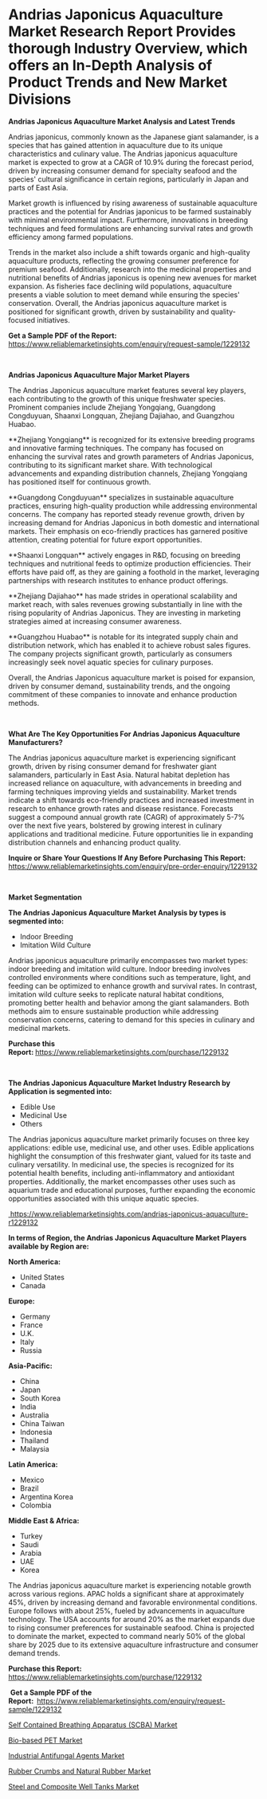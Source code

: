 <p><h1>Andrias Japonicus Aquaculture Market Research Report Provides thorough Industry Overview, which offers an In-Depth Analysis of Product Trends and New Market Divisions</h1></p><p><strong>Andrias Japonicus Aquaculture Market Analysis and Latest Trends</strong></p>
<p><p>Andrias japonicus, commonly known as the Japanese giant salamander, is a species that has gained attention in aquaculture due to its unique characteristics and culinary value. The Andrias japonicus aquaculture market is expected to grow at a CAGR of 10.9% during the forecast period, driven by increasing consumer demand for specialty seafood and the species' cultural significance in certain regions, particularly in Japan and parts of East Asia.</p><p>Market growth is influenced by rising awareness of sustainable aquaculture practices and the potential for Andrias japonicus to be farmed sustainably with minimal environmental impact. Furthermore, innovations in breeding techniques and feed formulations are enhancing survival rates and growth efficiency among farmed populations.</p><p>Trends in the market also include a shift towards organic and high-quality aquaculture products, reflecting the growing consumer preference for premium seafood. Additionally, research into the medicinal properties and nutritional benefits of Andrias japonicus is opening new avenues for market expansion. As fisheries face declining wild populations, aquaculture presents a viable solution to meet demand while ensuring the species' conservation. Overall, the Andrias japonicus aquaculture market is positioned for significant growth, driven by sustainability and quality-focused initiatives.</p></p>
<p><strong>Get a Sample PDF of the Report:&nbsp;</strong> <a href="https://www.reliablemarketinsights.com/enquiry/request-sample/1229132?utm_campaign=1338&utm_medium=2&utm_source=Github&utm_content=ia&utm_term=15102024&utm_id=andrias-japonicus-aquaculture">https://www.reliablemarketinsights.com/enquiry/request-sample/1229132</a></p>
<p>&nbsp;</p>
<p><strong>Andrias Japonicus Aquaculture Major Market Players</strong></p>
<p><p>The Andrias Japonicus aquaculture market features several key players, each contributing to the growth of this unique freshwater species. Prominent companies include Zhejiang Yongqiang, Guangdong Congduyuan, Shaanxi Longquan, Zhejiang Dajiahao, and Guangzhou Huabao.</p><p>**Zhejiang Yongqiang** is recognized for its extensive breeding programs and innovative farming techniques. The company has focused on enhancing the survival rates and growth parameters of Andrias Japonicus, contributing to its significant market share. With technological advancements and expanding distribution channels, Zhejiang Yongqiang has positioned itself for continuous growth.</p><p>**Guangdong Congduyuan** specializes in sustainable aquaculture practices, ensuring high-quality production while addressing environmental concerns. The company has reported steady revenue growth, driven by increasing demand for Andrias Japonicus in both domestic and international markets. Their emphasis on eco-friendly practices has garnered positive attention, creating potential for future export opportunities.</p><p>**Shaanxi Longquan** actively engages in R&D, focusing on breeding techniques and nutritional feeds to optimize production efficiencies. Their efforts have paid off, as they are gaining a foothold in the market, leveraging partnerships with research institutes to enhance product offerings.</p><p>**Zhejiang Dajiahao** has made strides in operational scalability and market reach, with sales revenues growing substantially in line with the rising popularity of Andrias Japonicus. They are investing in marketing strategies aimed at increasing consumer awareness.</p><p>**Guangzhou Huabao** is notable for its integrated supply chain and distribution network, which has enabled it to achieve robust sales figures. The company projects significant growth, particularly as consumers increasingly seek novel aquatic species for culinary purposes.</p><p>Overall, the Andrias Japonicus aquaculture market is poised for expansion, driven by consumer demand, sustainability trends, and the ongoing commitment of these companies to innovate and enhance production methods.</p></p>
<p>&nbsp;</p>
<p><strong>What Are The Key Opportunities For Andrias Japonicus Aquaculture Manufacturers?</strong></p>
<p><p>The Andrias japonicus aquaculture market is experiencing significant growth, driven by rising consumer demand for freshwater giant salamanders, particularly in East Asia. Natural habitat depletion has increased reliance on aquaculture, with advancements in breeding and farming techniques improving yields and sustainability. Market trends indicate a shift towards eco-friendly practices and increased investment in research to enhance growth rates and disease resistance. Forecasts suggest a compound annual growth rate (CAGR) of approximately 5-7% over the next five years, bolstered by growing interest in culinary applications and traditional medicine. Future opportunities lie in expanding distribution channels and enhancing product quality.</p></p>
<p><strong>Inquire or Share Your Questions If Any Before Purchasing This Report:</strong> <a href="https://www.reliablemarketinsights.com/enquiry/pre-order-enquiry/1229132?utm_campaign=1338&utm_medium=2&utm_source=Github&utm_content=ia&utm_term=15102024&utm_id=andrias-japonicus-aquaculture">https://www.reliablemarketinsights.com/enquiry/pre-order-enquiry/1229132</a></p>
<p>&nbsp;</p>
<p><strong>Market Segmentation</strong></p>
<p><strong>The Andrias Japonicus Aquaculture Market Analysis by types is segmented into:</strong></p>
<p><ul><li>Indoor Breeding</li><li>Imitation Wild Culture</li></ul></p>
<p><p>Andrias japonicus aquaculture primarily encompasses two market types: indoor breeding and imitation wild culture. Indoor breeding involves controlled environments where conditions such as temperature, light, and feeding can be optimized to enhance growth and survival rates. In contrast, imitation wild culture seeks to replicate natural habitat conditions, promoting better health and behavior among the giant salamanders. Both methods aim to ensure sustainable production while addressing conservation concerns, catering to demand for this species in culinary and medicinal markets.</p></p>
<p><strong>Purchase this Report:&nbsp;</strong><a href="https://www.reliablemarketinsights.com/purchase/1229132?utm_campaign=1338&utm_medium=2&utm_source=Github&utm_content=ia&utm_term=15102024&utm_id=andrias-japonicus-aquaculture">https://www.reliablemarketinsights.com/purchase/1229132</a></p>
<p>&nbsp;</p>
<p><strong>The Andrias Japonicus Aquaculture Market Industry Research by Application is segmented into:</strong></p>
<p><ul><li>Edible Use</li><li>Medicinal Use</li><li>Others</li></ul></p>
<p><p>The Andrias japonicus aquaculture market primarily focuses on three key applications: edible use, medicinal use, and other uses. Edible applications highlight the consumption of this freshwater giant, valued for its taste and culinary versatility. In medicinal use, the species is recognized for its potential health benefits, including anti-inflammatory and antioxidant properties. Additionally, the market encompasses other uses such as aquarium trade and educational purposes, further expanding the economic opportunities associated with this unique aquatic species.</p></p>
<p><a href="https://www.reliablemarketinsights.com/andrias-japonicus-aquaculture-r1229132?utm_campaign=1338&utm_medium=2&utm_source=Github&utm_content=ia&utm_term=15102024&utm_id=andrias-japonicus-aquaculture">&nbsp;https://www.reliablemarketinsights.com/andrias-japonicus-aquaculture-r1229132</a></p>
<p><strong>In terms of Region, the Andrias Japonicus Aquaculture Market Players available by Region are:</strong></p>
<p>
    <p> <strong> North America: </strong>
        <ul>
            <li>United States</li>
            <li>Canada</li>
        </ul>
        </p> 
    <p> <strong> Europe: </strong>
        <ul>
            <li>Germany</li>
            <li>France</li>
            <li>U.K.</li>
            <li>Italy</li>
            <li>Russia</li>
        </ul>
        </p> 
    <p> <strong> Asia-Pacific: </strong>
        <ul>
            <li>China</li>
            <li>Japan</li>
            <li>South Korea</li>
            <li>India</li>
            <li>Australia</li>
            <li>China Taiwan</li>
            <li>Indonesia</li>
            <li>Thailand</li>
            <li>Malaysia</li>
        </ul>
        </p> 
    <p> <strong> Latin America: </strong>
        <ul>
            <li>Mexico</li>
            <li>Brazil</li>
            <li>Argentina Korea</li>
            <li>Colombia</li>
        </ul>
        </p> 
    <p> <strong> Middle East & Africa: </strong>
        <ul>
            <li>Turkey</li>
            <li>Saudi</li>
            <li>Arabia</li>
            <li>UAE</li>
            <li>Korea</li>
        </ul>
    </p>
    </p>
<p><p>The Andrias japonicus aquaculture market is experiencing notable growth across various regions. APAC holds a significant share at approximately 45%, driven by increasing demand and favorable environmental conditions. Europe follows with about 25%, fueled by advancements in aquaculture technology. The USA accounts for around 20% as the market expands due to rising consumer preferences for sustainable seafood. China is projected to dominate the market, expected to command nearly 50% of the global share by 2025 due to its extensive aquaculture infrastructure and consumer demand trends.</p></p>
<p><strong>Purchase this Report: </strong><a href="https://www.reliablemarketinsights.com/purchase/1229132?utm_campaign=1338&utm_medium=2&utm_source=Github&utm_content=ia&utm_term=15102024&utm_id=andrias-japonicus-aquaculture">https://www.reliablemarketinsights.com/purchase/1229132</a></p>
<p>&nbsp;<strong>Get a Sample PDF of the Report:&nbsp;&nbsp;</strong><a href="https://www.reliablemarketinsights.com/enquiry/request-sample/1229132?utm_campaign=1338&utm_medium=2&utm_source=Github&utm_content=ia&utm_term=15102024&utm_id=andrias-japonicus-aquaculture">https://www.reliablemarketinsights.com/enquiry/request-sample/1229132</a></p>
<p><strong></strong></p>
<p><p><a href="https://github.com/libbyquberhow/Market-Research-Report-List-1/blob/main/self-contained-breathing-apparatus-scba-market.md?utm_campaign=1338&utm_medium=2&utm_source=Github&utm_content=ia&utm_term=15102024&utm_id=andrias-japonicus-aquaculture">Self Contained Breathing Apparatus (SCBA) Market</a></p><p><a href="https://www.linkedin.com/pulse/bio-based-pet-industry-resonance-81-amplification-across-domains-wttef?trk=public_post_embed_feed-article-content&utm_campaign=1338&utm_medium=2&utm_source=Github&utm_content=ia&utm_term=15102024&utm_id=andrias-japonicus-aquaculture">Bio-based PET Market</a></p><p><a href="https://www.linkedin.com/pulse/global-industrial-antifungal-agents-market-pulse-trends-growth-vs1cf?trk=public_post_embed_feed-article-content&utm_campaign=1338&utm_medium=2&utm_source=Github&utm_content=ia&utm_term=15102024&utm_id=andrias-japonicus-aquaculture">Industrial Antifungal Agents Market</a></p><p><a href="https://www.linkedin.com/pulse/booming-rubber-crumbs-natural-market-sector-analysis-growth-mkylf?trk=public_post_embed_feed-article-content&utm_campaign=1338&utm_medium=2&utm_source=Github&utm_content=ia&utm_term=15102024&utm_id=andrias-japonicus-aquaculture">Rubber Crumbs and Natural Rubber Market</a></p><p><a href="https://github.com/CliffMedina6/Market-Research-Report-List-6/blob/main/steel-and-composite-well-tanks-market.md?utm_campaign=1338&utm_medium=2&utm_source=Github&utm_content=ia&utm_term=15102024&utm_id=andrias-japonicus-aquaculture">Steel and Composite Well Tanks Market</a></p></p>